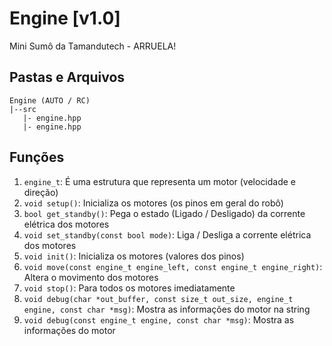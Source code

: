 # Engine [v1.0]
 Mini Sumô da Tamandutech - ARRUELA!

## Pastas e Arquivos
 ```
 Engine (AUTO / RC)
 |--src
    |- engine.hpp
    |- engine.hpp
 ```

## Funções
 1. `engine_t`: É uma estrutura que representa um motor (velocidade e direção)
 2. `void setup()`: Inicializa os motores (os pinos em geral do robô)
 3. `bool get_standby()`: Pega o estado (Ligado / Desligado) da corrente elétrica dos motores
 4. `void set_standby(const bool mode)`: Liga / Desliga a corrente elétrica dos motores
 5. `void init()`: Inicializa os motores (valores dos pinos)
 6. `void move(const engine_t engine_left, const engine_t engine_right)`: Altera o movimento dos motores
 7. `void stop()`: Para todos os motores imediatamente
 8. `void debug(char *out_buffer, const size_t out_size, engine_t engine, const char *msg)`: Mostra as informações do motor na string
 9. `void debug(const engine_t engine, const char *msg)`: Mostra as informações do motor